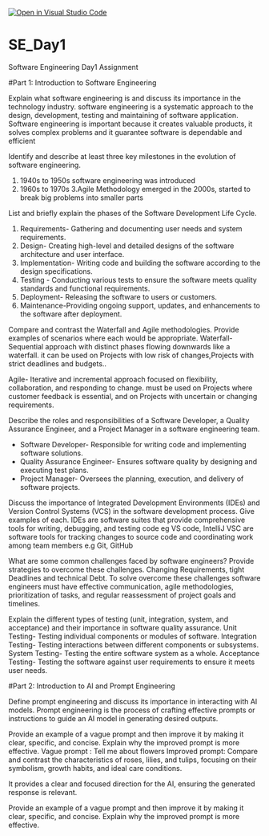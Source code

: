 [![Open in Visual Studio Code](https://classroom.github.com/assets/open-in-vscode-2e0aaae1b6195c2367325f4f02e2d04e9abb55f0b24a779b69b11b9e10269abc.svg)](https://classroom.github.com/online_ide?assignment_repo_id=15583267&assignment_repo_type=AssignmentRepo)
# SE_Day1
Software Engineering Day1 Assignment

#Part 1: Introduction to Software Engineering

Explain what software engineering is and discuss its importance in the technology industry.
 software engineering is a systematic approach to the design, development, testing and maintaining of software application. Software engineering is important because it creates valuable products, it solves complex problems and it guarantee software is dependable and efficient


Identify and describe at least three key milestones in the evolution of software engineering.
 1. 1940s to 1950s software engineering was introduced
 2. 1960s to 1970s
 3.Agile Methodology emerged in the 2000s, started to break big problems into smaller parts

List and briefly explain the phases of the Software Development Life Cycle.

1. Requirements- Gathering and documenting user needs and system requirements.
2. Design- Creating high-level and detailed designs of the software architecture and user interface.
3. Implementation- Writing code and building the software according to the design specifications.
4. Testing - Conducting various tests to ensure the software meets quality standards and functional requirements.
5. Deployment- Releasing the software to users or customers.
6. Maintenance-Providing ongoing support, updates, and enhancements to the software after deployment.

Compare and contrast the Waterfall and Agile methodologies. Provide examples of scenarios where each would be appropriate.
Waterfall- Sequential approach with distinct phases flowing downwards like a waterfall. it can be used on Projects with low risk of changes,Projects with strict deadlines and budgets..

Agile- Iterative and incremental approach focused on flexibility, collaboration, and responding to change. must be used on Projects where customer feedback is essential, and on Projects with uncertain or changing requirements.

Describe the roles and responsibilities of a Software Developer, a Quality Assurance Engineer, and a Project Manager in a software engineering team.

- Software Developer- Responsible for writing code and implementing software solutions.
- Quality Assurance Engineer- Ensures software quality by designing and executing test plans.
- Project Manager- Oversees the planning, execution, and delivery of software projects.

Discuss the importance of Integrated Development Environments (IDEs) and Version Control Systems (VCS) in the software development process. Give examples of each.
IDEs are software suites that provide comprehensive tools for writing, debugging, and testing code eg VS code, IntelliJ
VSC are software tools for tracking changes to source code and coordinating work among team members e.g Git, GitHub

What are some common challenges faced by software engineers? Provide strategies to overcome these challenges.
Changing Requirements, tight Deadlines and technical Debt.
To solve overcome these challenges software engineers must have effective communication, agile methodologies, prioritization of tasks, and regular reassessment of project goals and timelines.

Explain the different types of testing (unit, integration, system, and acceptance) and their importance in software quality assurance.
Unit Testing- Testing individual components or modules of software.
Integration Testing- Testing interactions between different components or subsystems.
System Testing- Testing the entire software system as a whole.
Acceptance Testing- Testing the software against user requirements to ensure it meets user needs.

#Part 2: Introduction to AI and Prompt Engineering

Define prompt engineering and discuss its importance in interacting with AI models.
Prompt engineering is the process of crafting effective prompts or instructions to guide an AI model in generating desired outputs.

Provide an example of a vague prompt and then improve it by making it clear, specific, and concise. Explain why the improved prompt is more effective.
Vague prompt : Tell me about flowers
Improved prompt: Compare and contrast the characteristics of roses, lilies, and tulips, focusing on their symbolism, growth habits, and ideal care conditions.

It provides a clear and focused direction for the AI, ensuring the generated response is relevant.


Provide an example of a vague prompt and then improve it by making it clear, specific, and concise. Explain why the improved prompt is more effective.
